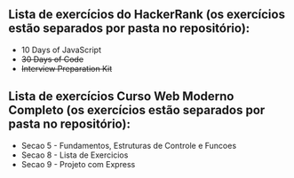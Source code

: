 ## Lista de exercícios do HackerRank (os exercícios estão separados por pasta no repositório):

- 10 Days of JavaScript
- ~~30 Days of Code~~
- ~~Interview Preparation Kit~~

## Lista de exercícios Curso Web Moderno Completo (os exercícios estão separados por pasta no repositório):

- Secao 5 -  Fundamentos, Estruturas de Controle e Funcoes
- Secao 8 - Lista de Exercicios
- Secao 9 - Projeto com Express
